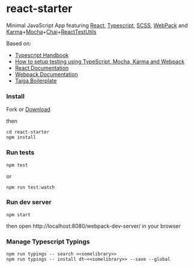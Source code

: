 # react-starter
Minimal JavaScript App featuring [React](https://facebook.github.io/react/), [Typescript](http://www.typescriptlang.org/), [SCSS](http://sass-lang.com/), [WebPack](https://webpack.github.io/) and [Karma](https://karma-runner.github.io)+[Mocha](https://mochajs.org/)+[Chai](http://chaijs.com/)+[ReactTestUtils](https://facebook.github.io/react/docs/test-utils.html)

Based on:
- [Typescript Handbook](https://www.typescriptlang.org/docs/handbook/react-&-webpack.html)
- [How to setup testing using TypeScript, Mocha, Karma and Webpack](https://templecoding.com/blog/2016/02/02/how-to-setup-testing-using-typescript-mocha-chai-sinon-karma-and-webpack/)
- [React Documentation](https://facebook.github.io/react/docs/getting-started.html)
- [Webpack Documentation](https://webpack.github.io/docs/)
- [Taiga Boilerplate](http://www.taigaboilerplate.com/)

### Install

Fork or [Download](https://github.com/felicienfrancois/react-starter/archive/master.zip)

then

```
cd react-starter
npm install
```

### Run tests

```
npm test
```

or

```
npm run test:watch
```

### Run dev server

```
npm start
```

then open http://localhost:8080/webpack-dev-server/ in your browser

### Manage Typescript Typings

```
npm run typings -- search <<somelibrary>>
npm run typings -- install dt~<<somelibrary>> --save --global
```
